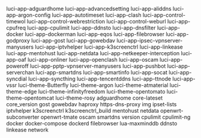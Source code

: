 luci-app-adguardhome
luci-app-advancedsetting
luci-app-aliddns
luci-app-argon-config
luci-app-autotimeset
luci-app-clash
luci-app-control-timewol
luci-app-control-webrestriction
luci-app-control-weburl
luci-app-cpufreq
luci-app-cpulimit
luci-app-ddnsto
luci-app-dnsfilter
luci-app-docker
luci-app-dockerman
luci-app-eqos
luci-app-filebrowser
luci-app-godproxy
luci-app-gost
luci-app-gowebdav
luci-app-ipsec-vpnserver-manyusers
luci-app-iptvhelper
luci-app-k3screenctrl
luci-app-linkease
luci-app-mentohust
luci-app-netdata
luci-app-netkeeper-interception
luci-app-oaf
luci-app-onliner
luci-app-openclash
luci-app-oscam
luci-app-poweroff
luci-app-pptp-vpnserver-manyusers
luci-app-pushbot
luci-app-serverchan
luci-app-smartdns
luci-app-smartinfo
luci-app-socat
luci-app-syncdial
luci-app-syncthing
luci-app-tencentddns
luci-app-ttnode
luci-app-vssr
luci-theme-Butterfly
luci-theme-argon
luci-theme-atmaterial
luci-theme-edge
luci-theme-infinityfreedom
luci-theme-opentomato
luci-theme-opentomcat
luci-theme-rosy
adguardhome
core-lateset
core_version
gost
gowebdav
haproxy
https-dns-proxy
img
ipset-lists
iptvhelper
k3screenctrl
k3screenctrl_build
mentohust
netdata
openwrt-subconverter
openwrt-tmate
oscam
smartdns
version
cpulimit
cpulimit-ng
docker
docker-compose
dockerd
filebrowser
lua-maxminddb
ddnsto
linkease
network
